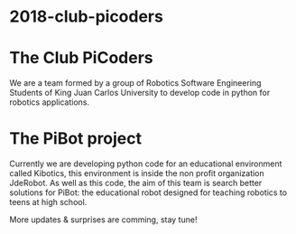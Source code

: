 # 2018-club-picoders

# The Club PiCoders

We are a team formed by a group of Robotics Software Engineering Students of King Juan Carlos University to develop code in python for robotics applications.

# The PiBot project 

Currently we are developing python code for an educational environment called Kibotics, this environment is inside the non profit organization JdeRobot. As well as this code, the aim of this team is search better solutions for PiBot: the educational robot designed for teaching robotics to teens at high school.

More updates & surprises are comming, stay tune!    
